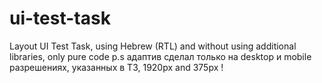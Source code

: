 # ui-test-task
Layout UI Test Task, using Hebrew (RTL) and without using additional libraries, only pure code
p.s адаптив сделал только на desktop и mobile разрешениях, указанных в ТЗ, 1920px and 375px !
